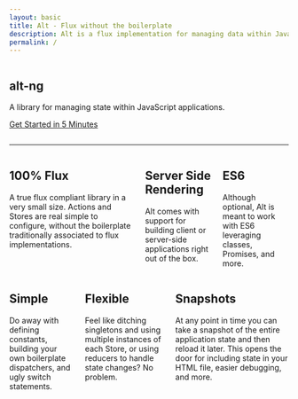 ```yaml
---
layout: basic
title: Alt - Flux without the boilerplate
description: Alt is a flux implementation for managing data within JavaScript applications.
permalink: /
---
```


<div class="container">
  <div class="columns">
    <section class="column">
      <h1>alt-ng</h1>
      <p class="lead">
        A library for managing state within JavaScript applications.
      </p>
      <p>
        <a class="btn btn-primary btn-large" href="/tutorial">Get Started in 5 Minutes</a>
      </p>
    </section>
  </div>
</div>
<hr />
<div class="container markdown-body">
  <div class="columns">
    <div class="column one-third">
      <h2>100% Flux</h2>
      <p>
        A true flux compliant library in a very small size. Actions and Stores are real simple to configure, 
        without the boilerplate traditionally associated to flux implementations.
      </p>
    </div>
    <div class="column one-third">
      <h2>Server Side Rendering       </h2>
      <p>
        Alt comes with support for building client or server-side applications right out of the box.
      </p>
    </div>
    <div class="column one-third">
      <h2>ES6</h2>
      <p>
        Although optional, Alt is meant to work with ES6 leveraging classes, Promises, and more.
      </p>
    </div>
  </div>
  <div class="columns">
    <div class="column one-third">
      <h2>Simple</h2>
      <p>
        Do away with defining constants, building your own boilerplate dispatchers, and ugly switch statements.
      </p>
    </div>
    <div class="column one-third">
      <h2>Flexible</h2>
      <p>
        Feel like ditching singletons and using multiple instances of each Store, or using reducers to handle state changes? No problem.
      </p>
    </div>
    <div class="column one-third">
      <h2>Snapshots</h2>
      <p>
        At any point in time you can take a snapshot of the entire application state and then reload it later. 
        This opens the door for including state in your HTML file, easier debugging, and more.
      </p>
    </div>
  </div>
</div>
